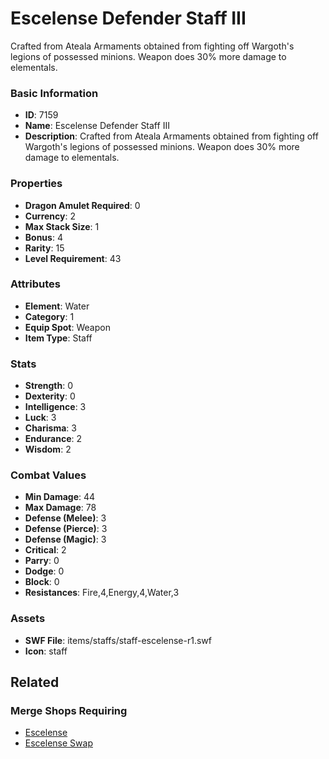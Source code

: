 # Escelense Defender Staff III

Crafted from Ateala Armaments obtained from fighting off Wargoth's legions of possessed minions. Weapon does 30% more damage to elementals.

### Basic Information

- **ID**: 7159
- **Name**: Escelense Defender Staff III
- **Description**: Crafted from Ateala Armaments obtained from fighting off Wargoth&#039;s legions of possessed minions. Weapon does 30% more damage to elementals.

### Properties

- **Dragon Amulet Required**: 0
- **Currency**: 2
- **Max Stack Size**: 1
- **Bonus**: 4
- **Rarity**: 15
- **Level Requirement**: 43

### Attributes

- **Element**: Water
- **Category**: 1
- **Equip Spot**: Weapon
- **Item Type**: Staff

### Stats

- **Strength**: 0
- **Dexterity**: 0
- **Intelligence**: 3
- **Luck**: 3
- **Charisma**: 3
- **Endurance**: 2
- **Wisdom**: 2

### Combat Values

- **Min Damage**: 44
- **Max Damage**: 78
- **Defense (Melee)**: 3
- **Defense (Pierce)**: 3
- **Defense (Magic)**: 3
- **Critical**: 2
- **Parry**: 0
- **Dodge**: 0
- **Block**: 0
- **Resistances**: Fire,4,Energy,4,Water,3

### Assets

- **SWF File**: items/staffs/staff-escelense-r1.swf
- **Icon**: staff

## Related

### Merge Shops Requiring

- [Escelense](../merge-shops/115-escelense.md)
- [Escelense Swap](../merge-shops/418-escelense-swap.md)

